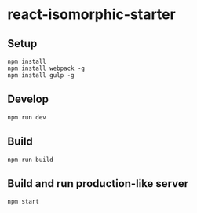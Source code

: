 # react-isomorphic-starter

## Setup

```
npm install
npm install webpack -g
npm install gulp -g
```

## Develop

```
npm run dev
```

## Build

```
npm run build
```

## Build and run production-like server

```
npm start
```
